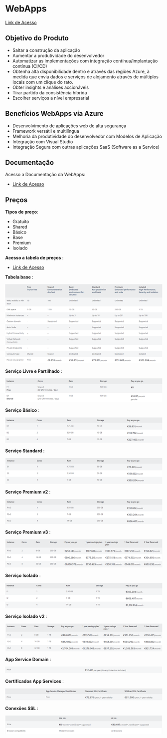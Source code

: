 # WebApps

[Link de Acesso](https://azure.microsoft.com/en-us/products/app-service/web/)

## Objetivo do Produto

* Saltar a construção da aplicação
* Aumentar a produtividade do desenvolvedor
* Automatizar as implementações com integração contínua/implantação contínua (CI/CD)
* Obtenha alta disponibilidade dentro e através das regiões Azure, à medida que envia dados e serviços de alojamento através de múltiplos locais com um clique do rato.
* Obter insights e análises accionáveis
* Tirar partido da consistência híbrida
* Escolher serviços a nível empresarial

## Benefícios WebApps via Azure

* Desenvolvimento de aplicações web de alta segurança
* Framework versátil e multilíngua
* Melhoria da produtividade do desenvolvedor com Modelos de Aplicação
* Integração com Visual Studio
* Integração Segura com outras aplicações SaaS (Software as a Service)

## Documentação 

Acesso a Documentação da WebApps:

* [Link de Acesso](https://learn.microsoft.com/pt-pt/azure/app-service/overview)

## Preços

**Tipos de preço**:

* Gratuito
* Shared
* Básico
* Base
* Premium
* Isolado

**Acesso a tabela de preços** : 

* [Link de Acesso](https://azure.microsoft.com/en-us/pricing/details/app-service/windows/#pricing)

**Tabela base** :
 
![Tabela Preços](./Pricing.png)

**Serviço Livre e Partilhado** :

![Tabela Livre](./FreeShared.png)

**Serviço Básico** :

![Tabela Básico](./BasicServicePlan.png)

**Serviço Standard** :

![Tabela Standard](./Standard.png)

**Serviço Premium v2** :

![Tabela Premium v2](./Premium%20v2.png)

**Serviço Premium v3** :

![Tabela Premium v3](./Premium%20v3.png)

**Serviço Isolado** :

![Tabela Isolada](./Isolated.png)

**Serviço Isolado v2** :

![Tabela Isolada v2](./Isolated%20v2.png)

**App Service Domain** :

![Tabela App Service](./AppServiceDomain.png)

**Certificados App Services** :

![Tabela Certificados](./WebApp%20Certificate.png)

**Conexões SSL** :

![Tabela Conexões](./SSL%20Connections.png)